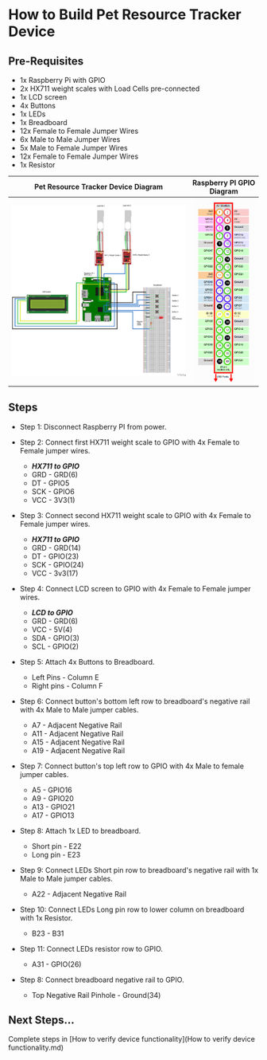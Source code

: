 # How to Build Pet Resource Tracker Device

## Pre-Requisites

*   1x Raspberry Pi with GPIO
*   2x HX711 weight scales with Load Cells pre-connected
*   1x LCD screen
*   4x Buttons
*   1x LEDs
*   1x Breadboard
*   12x Female to Female Jumper Wires
*   6x Male to Male Jumper Wires
*   5x Male to Female Jumper Wires
*   12x Female to Female Jumper Wires
*   1x Resistor


Pet Resource Tracker Device Diagram             |  Raspberry PI GPIO Diagram
:-------------------------:|:-------------------------:
![](./pet_resource_tracker_device_diagram.png)  |  ![](./raspberry_pi_GPIO.png)


## Steps
*   Step 1: Disconnect Raspberry PI from power.
*   Step 2: Connect first HX711 weight scale to GPIO with 4x Female to Female jumper wires.

	* **_HX711 to GPIO_**
	* GRD - GRD(6)
	* DT  - GPIO5
	* SCK - GPIO6
	* VCC - 3V3(1)
*   Step 3: Connect second HX711 weight scale to GPIO with 4x Female to Female jumper wires.
	* **_HX711 to GPIO_**
	* GRD - GRD(14)
	* DT  - GPIO(23)
	* SCK - GPIO(24)
	* VCC - 3v3(17)
*   Step 4: Connect LCD screen to GPIO with 4x Female to Female jumper wires.
	* **_LCD to GPIO_**
	* GRD - GRD(6)
	* VCC - 5V(4)
	* SDA - GPIO(3)
	* SCL - GPIO(2)
*   Step 5: Attach 4x Buttons to Breadboard.
	* Left Pins - Column E
	* Right pins - Column F
*   Step 6: Connect button's bottom left row to breadboard's negative rail with 4x Male to Male jumper cables. 
	* A7  - Adjacent Negative Rail
	* A11 - Adjacent Negative Rail
	* A15 - Adjacent Negative Rail
	* A19 - Adjacent Negative Rail
*   Step 7: Connect button's top left row to GPIO with 4x Male to female jumper cables.
	* A5  - GPIO16
	* A9  - GPIO20 
	* A13 - GPIO21
	* A17 - GPIO13
*   Step 8: Attach 1x LED to breadboard.
	* Short pin - E22
	* Long pin - E23
*   Step 9: Connect LEDs Short pin row to breadboard's negative rail with 1x Male to Male jumper cables.
	* A22 - Adjacent Negative Rail
*   Step 10: Connect LEDs Long pin row to lower column on breadboard with 1x Resistor.
	* B23 - B31
	
* Step 11: Connect LEDs resistor row to GPIO.
	* A31 - GPIO(26)
*   Step 8: Connect breadboard negative rail to GPIO.
	* Top Negative Rail Pinhole - Ground(34)

## Next Steps...

Complete steps in [How to verify device functionality](How to verify device functionality.md)
